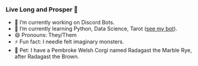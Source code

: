 ### Live Long and Prosper 🖖

- 🔭 I’m currently working on Discord Bots.
- 🌱 I’m currently learning Python, Data Science, Tarot ([see my bot](https://github.com/CelinaWalkowicz/Discord-Bots)).
- 😄 Pronouns: They/Them
- ⚡ Fun fact: I needle felt imaginary monsters.
- 🐾 Pet: I have a Pembroke Welsh Corgi named Radagast the Marble Rye, after Radagast the Brown. 
